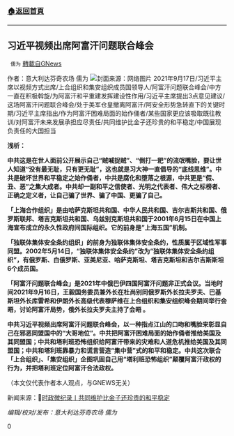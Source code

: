 ###  [:house:返回首頁](https://github.com/ourhimalayas/txt)
---


## 习近平视频出席阿富汗问题联合峰会
` 儒为` [轉載自GNews](https://gnews.org/zh-hans/1540239/)

作者：意大利达芬奇农场 儒为
![](https://assets.gnews.org/wp-content/uploads/2021/09/上合组织.jpeg)封面来源：网络图片
2021年9月17日/习近平主席以视频方式出席/上合组织和集安组织成员国领导人/阿富汗问题联合峰会/中方一直在积极斡旋/为阿富汗和平重建发挥建设性作用/习近平主席提出3点意见建议/这场阿富汗问题联合峰会/处于美军仓皇撤离阿富汗/阿安全形势急转直下的关键时期/习近平主席指出/作为阿富汗困难局面的始作俑者/某些国家更应该吸取既往教训/对阿富汗未来发展承担应尽责任/共同维护比金子还珍贵的和平稳定/中国展现负责任的大国担当

**浅析：**

**中共这是在世人面前公开展示自己“贼喊捉贼”、“倒打一耙”的流氓嘴脸，要让世人知道“没有最无耻，只有更无耻”，这也就是习大神一直倡导的“底线思维”。中共是破坏世界和平稳定之始作俑者，中共是腐化和堕落之根源，中共更是“假、丑、恶”之集大成者。中共却一副和平之信使者、光明之代表者、伟大之标榜者、正确之定义者，让自己骗了世界、骗了中国、更骗了自己。**

**「上海合作组织」是由哈萨克斯坦共和国、中华人民共和国、吉尔吉斯共和国、俄罗斯联邦、塔吉克斯坦共和国、乌兹别克斯坦共和国于2001年6月15日在中国上海宣布成立的永久性政府间国际组织。它的前身是”上海五国”机制。**

**「独联体集体安全条约组织」的前身为独联体集体安全条约，性质属于区域性军事同盟。2002年5月14日，“独联体集体安全条约”改为“独联体集体安全条约组织”，有俄罗斯、白俄罗斯、亚美尼亚、哈萨克斯坦、塔吉克斯坦和吉尔吉斯斯坦6个成员国。**

**「阿富汗问题联合峰会」是2021年中俄巴伊四国阿富汗问题非正式会议。当地时间2021年9月16日，王毅国务委员兼外长在杜尚别同俄罗斯外长拉夫罗夫、巴基斯坦外长库雷希和伊朗外长高级代表穆萨维在上合组织和集安组织峰会期间举行会晤，讨论阿富汗局势，俄外长拉夫罗夫主持了会晤 。**

**中共习近平视频出席阿富汗问题联合峰会，以一种指点江山的口吻和嘴脸来彰显自己在邪恶同盟国中的“大哥地位”。中共把阿富汗困难局面的始作俑者推给美国及其同盟国；中共和塔利班恐怖组织给阿富汗带来的灾难和人道危机推给美国及其同盟国；中共和塔利班靠暴力和谎言营造“集中营”式的和平和稳定。中共这次联合「上合组织」、「集安组织」企图巩固自己用“塔利班恐怖组织”颠覆阿富汗政权的行为，并把塔利班定位阿富汗合法政权。**

（本文仅代表作者本人观点，与GNEWS无关）

新闻来源：🔗[时政微纪录丨共同维护比金子还珍贵的和平稳定](https://www.163.com/news/article/GK6EMI0T000189FH.html?clickfrom=w_yw)

*编辑/校对/发布：意大利达芬奇农场 儒为*

0

